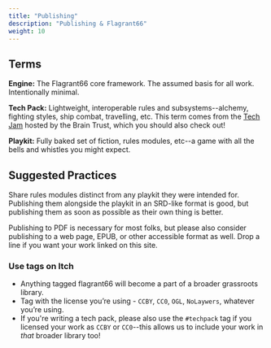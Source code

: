 ```yaml
---
title: "Publishing"
description: "Publishing & Flagrant66"
weight: 10
---
```


## Terms

**Engine:** The Flagrant66 core framework.
The assumed basis for all work. Intentionally minimal.

**Tech Pack:** Lightweight, interoperable rules and subsystems--alchemy, fighting styles, ship combat, travelling, etc.
This term comes from the [Tech Jam](https://itch.io/jam/tech-jam) hosted by the Brain Trust, which you should also check out!

**Playkit:** Fully baked set of fiction, rules modules, etc--a game with all the bells and whistles you might expect.

## Suggested Practices

Share rules modules distinct from any playkit they were intended for. Publishing them alongside the playkit in an SRD-like format is good, but publishing them as soon as possible as their own thing is better.

Publishing to PDF is necessary for most folks, but please also consider publishing to a web page, EPUB, or other accessible format as well. Drop a line if you want your work linked on this site.

### Use tags on Itch

- Anything tagged flagrant66 will become a part of a broader grassroots library.
- Tag with the license you’re using - `CCBY`, `CC0`, `OGL`, `NoLaywers`, whatever you’re using.
- If you're writing a tech pack, please also use the `#techpack` tag if you licensed your work as
  `CCBY` or `CC0`--this allows us to include your work in _that_ broader library too!
